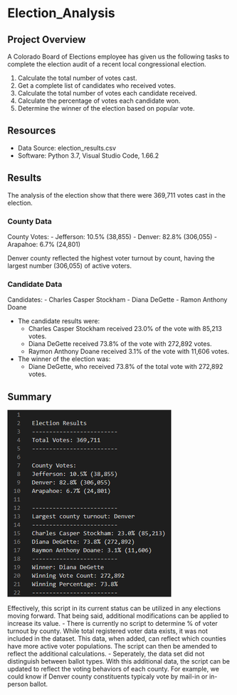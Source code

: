 # Election_Analysis

## Project Overview
A Colorado Board of Elections employee has given us the following tasks to complete the election audit of a recent local congressional election.

1. Calculate the total number of votes cast.
2. Get a complete list of candidates who received votes.
3. Calculate the total number of votes each candidate received.
4. Calculate the percentage of votes each candidate won.
5. Determine the winner of the election based on popular vote.

## Resources
- Data Source: election_results.csv
- Software: Python 3.7, Visual Studio Code, 1.66.2

## Results
The analysis of the election show that there were 369,711 votes cast in the election.

### County Data
County Votes:
    - Jefferson: 10.5% (38,855)
    - Denver: 82.8% (306,055)
    - Arapahoe: 6.7% (24,801)

Denver county reflected the highest voter turnout by count, having the largest number (306,055) of active voters.

### Candidate Data
Candidates:
    - Charles Casper Stockham
    - Diana DeGette
    - Ramon Anthony Doane
- The candidate results were:
    - Charles Casper Stockham received 23.0% of the vote with 85,213 votes.
    - Diana DeGette received 73.8% of the vote with 272,892 votes.
    - Raymon Anthony Doane received 3.1% of the vote with 11,606 votes.
- The winner of the election was:
    - Diane DeGette, who received 73.8% of the total vote with 272,892 votes.

## Summary
![](analysis/Print_Data.png)

Effectively, this script in its current status can be utilized in any elections moving forward.  That being said,
additional modifications can be applied to increase its value.
    - There is currently no script to determine % of voter turnout by county.  While total registered voter data exists, 
    it was not included in the dataset.  This data, when added, can reflect which counties have more active voter populations.  The script can then be
    amended to reflect the additional calculations.
    - Seperately, the data set did not distinguish between ballot types.  With this additional data, the script can be updated to reflect the voting 
    behaviors of each county.  For example, we could know if Denver county constituents typicaly vote by mail-in or in-person ballot.
